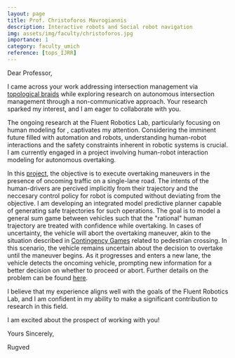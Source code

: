 ```yaml
---
layout: page
title: Prof. Christoforos Mavrogiannis
description: Interactive robots and Social robot navigation
img: assets/img/faculty/christoforos.jpg
importance: 1
category: faculty_umich
reference: [tops_IJRR]
---
```


Dear Professor,

I came across your work addressing intersection management via [topological braids](https://chrismavrogiannis.com/pdfs/mavrogiannis2023abstracting.pdf) while exploring research on autonomous intersection management through a non-communicative approach. Your research sparked my interest, and I am eager to collaborate with you.

The ongoing research at the Fluent Robotics Lab, particularly focusing on human modeling for , captivates my attention. Considering the imminent future filled with automation and robots, understanding human-robot interactions and the safety constraints inherent in robotic systems is crucial. I am currently engaged in a project involving human-robot interaction modeling for autonomous overtaking.

In this [project](../overtaking), the objective is to execute overtaking maneuvers in the presence of oncoming traffic on a single-lane road. The intents of the human-drivers are percived implicitly from their trajectory and the neccesary control policy for robot is computed without deviating from the objective. I am developing an integrated model predictive planner capable of generating safe trajectories for such operations. The goal is to model a general sum game between vehicles such that the "rational" human trajectory are treated with confidence while overtaking. In cases of uncertainty, the vehicle will abort the overtaking maneuver, akin to the situation described in [Contingency Games](https://arxiv.org/abs/2304.05483) related to pedestrian crossing. In this scenario, the vehicle remains uncertain about the decision to overtake until the maneuver begins. As it progresses and enters a new lane, the vehicle detects the oncoming vehicle, prompting new information for a better decision on whether to proceed or abort. Further details on the problem can be found [here](../overtaking).

I believe that my experience aligns well with the goals of the Fluent Robotics Lab, and I am confident in my ability to make a significant contribution to research in this field.

I am excited about the prospect of working with you!

Yours Sincerely,

Rugved

